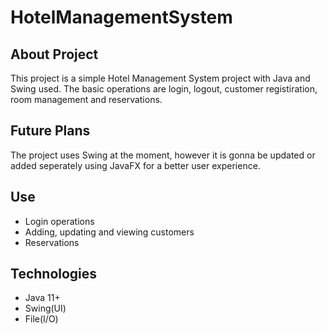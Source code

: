 # HotelManagementSystem

## About Project
This project is a simple Hotel Management System project with Java and Swing used. The basic operations are login, logout, customer registiration, room management and reservations.

## Future Plans
The project uses Swing at the moment, however it is gonna be updated or added seperately using JavaFX for a better user experience.

## Use
* Login operations
* Adding, updating and viewing customers
* Reservations

## Technologies
* Java 11+
* Swing(UI)
* File(I/O)
